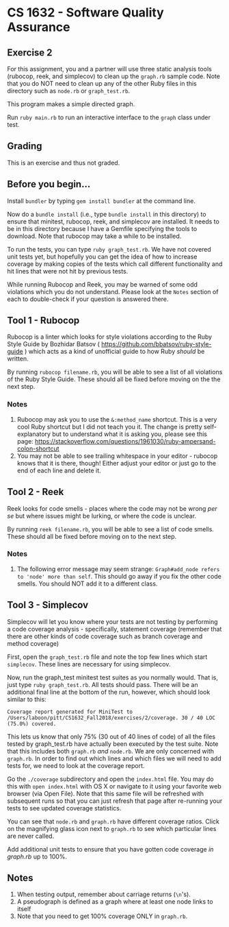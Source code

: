 # CS 1632 - Software Quality Assurance

## Exercise 2

For this assignment, you and a partner will use three static analysis tools (rubocop, reek, and simplecov) to clean up the `graph.rb` sample code.  Note that you do NOT need to clean up any of the other Ruby files in this directory such as `node.rb` or `graph_test.rb`.

This program makes a simple directed graph.

Run `ruby main.rb` to run an interactive interface to the `graph` class under test.

## Grading

This is an exercise and thus not graded.

## Before you begin...

Install `bundler` by typing `gem install bundler` at the command line.

Now do a `bundle install` (i.e., type `bundle install` in this directory) to ensure that minitest, rubocop, reek, and simplecov are installed.  It needs to be in this directory because I have a Gemfile specifying the tools to download. Note that rubocop may take a while to be installed.

To run the tests, you can type `ruby graph_test.rb`.  We have not covered unit tests yet, but hopefully you can get the idea of how to increase coverage by making copies of the tests which call different functionality and hit lines that were not hit by previous tests.

While running Rubocop and Reek, you may be warned of some odd violations which you do not understand.  Please look at the `Notes` section of each to double-check if your question is answered there.

## Tool 1 - Rubocop

Rubocop is a linter which looks for style violations according to the Ruby Style Guide by Bozhidar Batsov ( https://github.com/bbatsov/ruby-style-guide ) which acts as a kind of unofficial guide to how Ruby _should_ be written.

By running `rubocop filename.rb`, you will be able to see a list of all violations of the Ruby Style Guide.  These should all be fixed before moving on the the next step.

### Notes

1. Rubocop may ask you to use the `&:method_name` shortcut.  This is a very cool Ruby shortcut but I did not teach you it.  The change is pretty self-explanatory but to understand what it is asking you, please see this page: https://stackoverflow.com/questions/1961030/ruby-ampersand-colon-shortcut
2. You may not be able to see trailing whitespace in your editor - rubocop knows that it is there, though!  Either adjust your editor or just go to the end of each line and delete it.

## Tool 2 - Reek

Reek looks for code smells - places where the code may not be wrong _per se_ but where issues might be lurking, or where the code is unclear.

By running `reek filename.rb`, you will be able to see a list of code smells.  These should all be fixed before moving on to the next step.

### Notes

1. The following error message may seem strange: `Graph#add_node refers to 'node' more than self`.  This should go away if you fix the other code smells.  You should NOT add it to a different class.

## Tool 3 - Simplecov

Simplecov will let you know where your tests are not testing by performing a code coverage analysis - specifically, statement coverage (remember that there are other kinds of code coverage such as branch coverage and method coverage)

First, open the `graph_test.rb` file and note the top few lines which start `simplecov`.  These lines are necessary for using simplecov.

Now, run the graph_test minitest test suites as you normally would.  That is, just type `ruby graph_test.rb`.  All tests should pass.  There will be an additional final line at the bottom of the run, however, which should look similar to this:

```
Coverage report generated for MiniTest to /Users/laboon/pitt/CS1632_Fall2018/exercises/2/coverage. 30 / 40 LOC (75.0%) covered.
```

This lets us know that only 75% (30 out of 40 lines of code) of all the files tested by graph_test.rb have actually been executed by the test suite.  Note that this includes both `graph.rb` *and* `node.rb`.  We are only concerned with `graph.rb`.  In order to find out which lines and which files we will need to add tests for, we need to look at the coverage report.

Go the `./coverage` subdirectory and open the `index.html` file.  You may do this with `open index.html` with OS X or navigate to it using your favorite web browser (via Open File).  Note that this same file will be refreshed with subsequent runs so that you can just refresh that page after re-running your tests to see updated coverage statistics.

You can see that `node.rb` and `graph.rb` have different coverage ratios.  Click on the magnifying glass icon next to `graph.rb` to see which particular lines are never called.

Add additional unit tests to ensure that you have gotten code coverage _in graph.rb_ up to 100%.

## Notes

1. When testing output, remember about carriage returns (`\n`'s).
2. A pseudograph is defined as a graph where at least one node links to itself
3. Note that you need to get 100% coverage ONLY in `graph.rb`.

